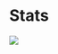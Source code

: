 <h1> Stats </h1>
<p float="left">
  <img src="https://github-readme-stats.vercel.app/api?username=vladikasik&show_icons=true&theme=github_dark" />
</p>

